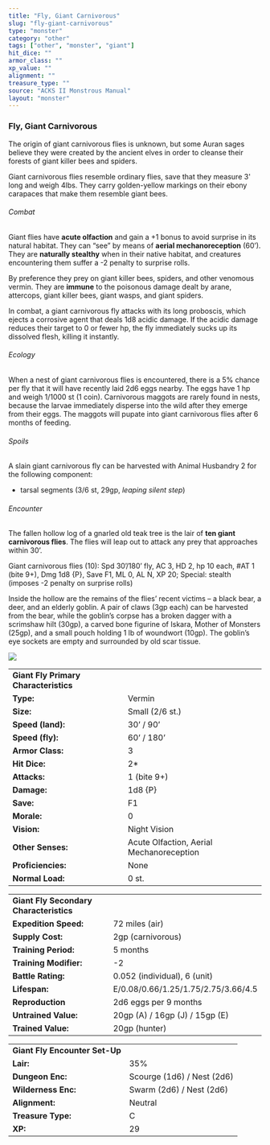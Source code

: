 ```yaml
---
title: "Fly, Giant Carnivorous"
slug: "fly-giant-carnivorous"
type: "monster"
category: "other"
tags: ["other", "monster", "giant"]
hit_dice: ""
armor_class: ""
xp_value: ""
alignment: ""
treasure_type: ""
source: "ACKS II Monstrous Manual"
layout: "monster"
---
```


### Fly, Giant Carnivorous

The origin of giant carnivorous flies is unknown, but some Auran sages believe they were created by
the ancient elves in order to cleanse their forests of giant killer bees and spiders.

Giant carnivorous flies resemble ordinary flies, save that they measure 3' long and weigh 4lbs.
They carry golden-yellow markings on their ebony carapaces that make them resemble giant bees.

###### Combat

Giant flies have **acute olfaction** and gain a +1 bonus to avoid surprise in its natural habitat.
They can “see” by means of **aerial mechanoreception** (60’). They are **naturally stealthy** when
in their native habitat, and creatures encountering them suffer a -2 penalty to surprise rolls.

By preference they prey on giant killer bees, spiders, and other venomous vermin. They are
**immune** to the poisonous damage dealt by arane, attercops, giant killer bees, giant wasps, and
giant spiders.

In combat, a giant carnivorous fly attacks with its long proboscis, which ejects a corrosive agent
that deals 1d8 acidic damage. If the acidic damage reduces their target to 0 or fewer hp, the fly
immediately sucks up its dissolved flesh, killing it instantly.

###### Ecology

When a nest of giant carnivorous flies is encountered, there is a 5% chance per fly that it will
have recently laid 2d6 eggs nearby. The eggs have 1 hp and weigh 1/1000 st (1 coin). Carnivorous
maggots are rarely found in nests, because the larvae immediately disperse into the wild after they
emerge from their eggs. The maggots will pupate into giant carnivorous flies after 6 months of
feeding.

###### Spoils

A slain giant carnivorous fly can be harvested with Animal Husbandry 2 for the following component:

* tarsal segments (3/6 st, 29gp, *leaping silent step*)

###### Encounter

The fallen hollow log of a gnarled old teak tree is the lair of **ten giant carnivorous flies**.
The flies will leap out to attack any prey that approaches within 30’.

Giant carnivorous flies (10): Spd 30’/180’ fly, AC 3, HD 2, hp 10 each, #AT 1 (bite 9+), Dmg 1d8
{P}, Save F1, ML 0, AL N, XP 20; Special: stealth (imposes -2 penalty on surprise rolls)

Inside the hollow are the remains of the flies’ recent victims – a black bear, a deer, and an
elderly goblin. A pair of claws (3gp each) can be harvested from the bear, while the goblin’s corpse
has a broken dagger with a scrimshaw hilt (30gp), a carved bone figurine of Iskara, Mother of
Monsters (25gp), and a small pouch holding 1 lb of woundwort (10gp). The goblin’s eye sockets are
empty and surrounded by old scar tissue.

![](data:image/png;base64...)

|  |  |
| --- | --- |
| **Giant Fly Primary Characteristics** | |
| **Type:** | Vermin |
| **Size:** | Small (2/6 st.) |
| **Speed (land):** | 30’ / 90’ |
| **Speed (fly):** | 60’ / 180’ |
| **Armor Class:** | 3 |
| **Hit Dice:** | 2\* |
| **Attacks:** | 1 (bite 9+) |
| **Damage:** | 1d8 {P} |
| **Save:** | F1 |
| **Morale:** | 0 |
| **Vision:** | Night Vision |
| **Other Senses:** | Acute Olfaction, Aerial Mechanoreception |
| **Proficiencies:** | None |
| **Normal Load:** | 0 st. |

|  |  |
| --- | --- |
| **Giant Fly Secondary Characteristics** | |
| **Expedition Speed:** | 72 miles (air) |
| **Supply Cost:** | 2gp (carnivorous) |
| **Training Period:** | 5 months |
| **Training Modifier:** | -2 |
| **Battle Rating:** | 0.052 (individual), 6 (unit) |
| **Lifespan:** | E/0.08/0.66/1.25/1.75/2.75/3.66/4.5 |
| **Reproduction** | 2d6 eggs per 9 months |
| **Untrained Value:** | 20gp (A) / 16gp (J) / 15gp (E) |
| **Trained Value:** | 20gp (hunter) |

|  |  |
| --- | --- |
| **Giant Fly Encounter Set-Up** | |
| **Lair:** | 35% |
| **Dungeon Enc:** | Scourge (1d6) / Nest (2d6) |
| **Wilderness Enc:** | Swarm (2d6) / Nest (2d6) |
| **Alignment:** | Neutral |
| **Treasure Type:** | C |
| **XP:** | 29 |
